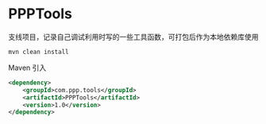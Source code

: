 # PPPTools

支线项目，记录自己调试利用时写的一些工具函数，可打包后作为本地依赖库使用

```
mvn clean install
```

Maven 引入

```xml
<dependency>
    <groupId>com.ppp.tools</groupId>
    <artifactId>PPPTools</artifactId>
    <version>1.0</version>
</dependency>
```
